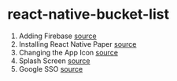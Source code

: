 # react-native-bucket-list

1. Adding Firebase [source](https://docs.expo.io/guides/using-firebase/)
2. Installing React Native Paper [source](https://callstack.github.io/react-native-paper/getting-started.html)
3. Changing the App Icon [source](https://docs.expo.io/guides/app-icons/)
4. Splash Screen [source](https://docs.expo.io/guides/splash-screens/)
5. Google SSO [source](https://docs.expo.io/versions/latest/sdk/google-sign-in/)